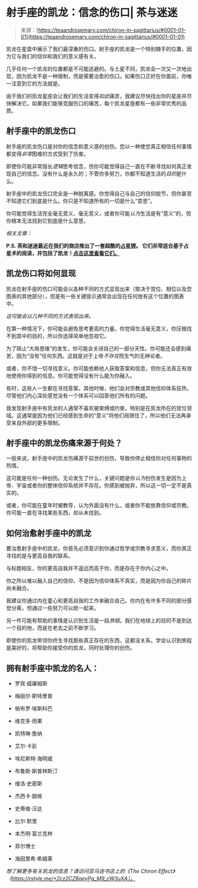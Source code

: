 <!--yml

[分类：](https://teaandrosemary.com/chiron-in-sagittarius/#0001-01-01)未分类

日期：2024年6月12日 18:22:36

-->

# 射手座的凯龙：信念的伤口| 茶与迷迷

> 来源：[https://teaandrosemary.com/chiron-in-sagittarius/#0001-01-01](https://teaandrosemary.com/chiron-in-sagittarius/#0001-01-01)

凯龙在星盘中展示了我们最深重的伤口。射手座的凯龙是一个特别棘手的位置，因为它与我们的信仰和我们的意义感有关。

几乎任何一个凯龙的位置都是不可能逃避的。与土星不同，凯龙会一次又一次地出现，因为凯龙不是一种限制，而是需要治愈的伤口。如果伤口正好在你面前，你唯一注意到它的方法就是。

由于我们的凯龙星座会让我们的生活变得*如此*痛苦，我建议尽快找出你的星座并尽快解决它。如果我们能够克服伤口的痛苦，每个凯龙星座都有一些非常优秀的品质。

## 射手座中的凯龙伤口

射手座的凯龙伤口是对你的信念和意义感的创伤。您以一种使您真正相信任何事情都变得*非常*困难的方式受到了伤害。

即使你可能非常擅长*逻辑*思考信念，但你可能觉得自己一直在不断寻找如何真正发现自己的信念。没有什么是永久的；不管你多努力，你都不知道生活的*目的*是什么。

射手座中的凯龙伤口完全是一种脱离感。你觉得自己与自己的信仰脱节，但你甚至不知道它们到底是什么。你只是不知道所有的一切是什么“意思”。

你可能觉得生活完全毫无意义、毫无意义，或者你可能*认为*生活是有“意义”的，但你根本无法找到它到底是什么意思。

*相关文章：*

**P.S. 茶和迷迷最近在我们的商店推出了一套超酷的[占星牌](https://shop.teaandrosemary.com/collections/astrology-cards/products/living-wheel-astrology-cards)。 它们非常适合基于占星术的阅读，并包括了凯龙！[点击这里查看它们。](https://shop.teaandrosemary.com/collections/astrology-cards/products/living-wheel-astrology-cards)**

## 凯龙伤口将如何显现

凯龙在射手座的伤口可能会以各种不同的方式显现出来（取决于宫位、相位以及您图表的其他部分），但是有一些关键提示通常会出现在任何放有这个位置的图表中。

*这可能会以几种不同的方式表现出来。*

在第一种情况下，你可能会避免思考更高的力量。你觉得生活毫无意义，你压根找不到其中的目的，所以你选择简单地忽视它。

为了阻止“大局思维”的发生，你可能会关闭自己的一部分天性。你可能还会感到痛苦，因为“没有”任何东西。这就是对于上帝*不存在*而生气的无神论者。

或者，你不惜一切寻找意义。你可能依赖他人获取答案和信息，但你无法真正有效地使用你得到的信息。你可能觉得没有什么能为你融入。

有时，这些人一生都在寻找答案。其他时候，他们会对宗教或其他信仰体系狂热，尽管他们内心深处感觉没有一个体系可以回答他们所有的问题。

我发现射手座中有凯龙的人通常不喜欢被束缚或约束，特别是在凯龙所在的宫位领域。这通常是因为他们已经感到生命的“意义”将他们局限住了，所以他们无法再承受来自外部的更多限制。

## 射手座中的凯龙伤痛来源于何处？

一般来说，射手座中的凯龙伤痛源于前世的创伤，导致你停止相信你对任何事物的热情。

这可能是任何一种创伤。无论发生了什么，关键问题是你*认为*创伤发生是因为上帝、宇宙或者你的整体信仰系统并不存在。你感到被抛弃，所以这一切一定不是真实的。

或者，你可能在童年时被教导，认为外面没有什么，或者你不能依靠信仰或宗教。你可能一直在寻找某些东西，却从未找到。

## 如何治愈射手座中的凯龙

要治愈射手座中的凯龙，你首先必须意识到你通过哲学或宗教寻求意义，而你真正寻找的是与更高自我的联系。

与标题相反，你的更高自我并不遥远而高于你，而是存在于你内心之中。

你之所以难以融入自己的信仰，不是因为信仰体系不真实，而是因为你自己的碎片尚未融合。

我建议你通过内在童心和更高自我的工作来融合自己。你内在有许多不同的部分感觉分离，但通过一些努力可以统一起来。

另一件可能有帮助的事情是认识到生活是一段*旅程*。我们在地球上的目的不是到达一个目的地，而是在老去之前不断学习。

即使你的凯龙带领你终生寻找那些真正存在的东西，这都没关系。学会认识到旅程是美好的，将帮助你接受你的凯龙，同时处理你的创伤。

## 拥有射手座中凯龙的名人：

+   罗宾·威廉姆斯

+   梅丽尔·斯特里普

+   帕布罗·埃斯科巴

+   维克多·雨果

+   凯特琳·詹纳

+   艾尔·卡彭

+   埃尼斯特·海明威

+   布鲁斯·斯普林斯汀

+   维洛·史密斯

+   杰西卡·朗格

+   史蒂维·汪达

+   比尔·默里

+   本杰明·富兰克林

+   菲尔博士

+   海因里希·希姆莱

*想了解更多有关凯龙的信息？请访问亚马逊书店上的《The Chiron Effect》（https://rstyle.me/+2cz2CZ8qeyPg_M9_cW3uXA）。*
